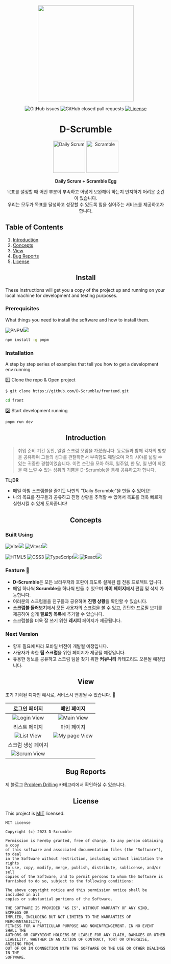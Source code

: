 <div align="center">
    <img width="300" height="300" src="https://github.com/D-Scrumble/frontend/assets/78931643/f491afd2-d5a4-42e0-b823-5be7699dd794">
</div>
<div align="center">

![GitHub issues](https://img.shields.io/github/issues/D-Scrumble/frontend?style=for-the-badge&color=%23f6e58d)
![GitHub closed pull requests](https://img.shields.io/github/issues-pr-closed/D-Scrumble/frontend?style=for-the-badge&color=%23ffbe76)
[![License](https://img.shields.io/badge/license-MIT-blue.svg?style=for-the-badge)](front/LICENSE)

</div>
<h1 align="center">
D-Scrumble
</h1>
<div align="center">
  <img width="100" height="100" alt="Daily Scrum" src="https://github.com/D-Scrumble/frontend/assets/78931643/5a909baf-feac-478b-8eb5-2a01a179d833">
  <img width="100" height="100" alt="Scramble" src="https://github.com/D-Scrumble/frontend/assets/78931643/8852ca1f-cc97-4deb-ae03-8924d3c3d63c">
<p>
  <b>Daily Scrum + Scramble Egg</b>
</p>
  <p>
      목표를 설정할 때 어떤 부분이 부족하고 어떻게 보완해야 하는지 인지하기 어려운 순간이 있습니다. <br/> 
    우리는 모두가 목표를 달성하고 성장할 수 있도록 힘을 실어주는 서비스를 제공하고자 합니다.
  </p>
</div>

## Table of Contents

1. [Introduction](#introduction)
2. [Concepts](#concepts)
3. [View](#view)
4. [Bug Reports](#bug-reports)
5. [License](#license)

<h2 align="center">Install</h2>

These instructions will get you a copy of the project up and running on your local machine for development and testing purposes.

### Prerequisites

What things you need to install the software and how to install them.

![PNPM](https://img.shields.io/badge/pnpm-%234a4a4a.svg?style=for-the-badge&logo=pnpm&logoColor=f69220)![](https://img.shields.io/badge/8.6.11-515151?style=for-the-badge)

```bash
npm install -g pnpm
```

### Installation

A step by step series of examples that tell you how to get a development env running.

1️⃣ Clone the repo & Open project

```bash
$ git clone https://github.com/D-Scrumble/frontend.git

cd front
```

2️⃣ Start development running

```bash
pnpm run dev
```

<h2 align="center" id="introduction">Introduction</h2>

> 취업 준비 기간 동안, 일일 스크럼 모임을 가졌습니다. 동료들과 함께 각자의 방향을 공유하며 그들의 성과를 관찰하면서 부족함도 깨달으며 저의 시야를 넓힐 수 있는 귀중한 경험이었습니다. 이런 순간을 모아 하루, 일주일, 한 달, 일 년이 되었을 때 느낄 수 있는 성취의 기쁨을 D-Scrumble을 통해 공유하고자 합니다.

**TL;DR**

- 매일 아침 스크램블을 즐기듯 나만의 "Daily Scrumble"을 만들 수 있어요! <br/>
- 나의 목표를 친구들과 공유하고 진행 상황을 추적할 수 있어서 목표를 더욱 빠르게 실현시킬 수 있게 도와줍니다!

<h2 align="center" id="concepts">Concepts</h2>

### Built Using

![Vite](https://img.shields.io/badge/vite-%23646CFF.svg?style=for-the-badge&logo=vite&logoColor=white)![](https://img.shields.io/badge/4.4.5-515151?style=for-the-badge)
![Vitest](https://img.shields.io/badge/vitest-%6E9F18.svg?style=for-the-badge&logo=vitest&logoColor=white)![](https://img.shields.io/badge/4.4.5-515151?style=for-the-badge)

![HTML5](https://img.shields.io/badge/html5-%23E34F26.svg?style=for-the-badge&logo=html5&logoColor=white)
![CSS3](https://img.shields.io/badge/css3-%231572B6.svg?style=for-the-badge&logo=css3&logoColor=white)
![TypeScript](https://img.shields.io/badge/typescript-%23007ACC.svg?style=for-the-badge&logo=typescript&logoColor=white)![](https://img.shields.io/badge/5.0.2-515151?style=for-the-badge)
![React](https://img.shields.io/badge/react-%2320232a.svg?style=for-the-badge&logo=react&logoColor=%2361DAFB)![](https://img.shields.io/badge/18.2.0-515151?style=for-the-badge)

### Feature 🍳

- **D-Scrumble**은 모든 브라우저와 호환이 되도록 설계된 웹 전용 프로젝트 입니다.
- 매일 하나씩 **Scrumble**을 하나씩 만들 수 있으며 **마이 페이지**에서 편집 및 삭제 가능합니다.
- 여러분의 스크럼블을 친구들과 공유하며 **진행 상황**을 확인할 수 있습니다.
- **스크럼블 둘러보기**에서 모든 사용자의 스크럼을 볼 수 있고, 간단한 프로필 보기를 제공하여 쉽게 **팔로잉 목록**에 추가할 수 있습니다.
- 스크럼블을 더욱 잘 쓰기 위한 **레시피** 페이지가 제공됩니다.

### Next Version

- 향후 필요에 따라 모바일 버전이 개발될 예정입니다.
- 사용자가 속한 **팀 스크럼**을 위한 페이지가 제공될 예정입니다.
- 유용한 정보를 공유하고 스크럼 팀을 찾기 위한 **커뮤니티** 카테고리도 오픈될 예정입니다.

<h2 align="center" id="view">View</h2>

초기 기획된 디자인 예시로, 서비스시 변경될 수 있습니다. 🚧

|                                               로그인 페이지                                                |                                                 메인 페이지                                                  |
| :--------------------------------------------------------------------------------------------------------: | :----------------------------------------------------------------------------------------------------------: |
| ![Login View](https://github.com/D-Scrumble/frontend/assets/78931643/c4725a28-0854-4ae3-bf1b-14e2a5043aa8) |  ![Main View](https://github.com/D-Scrumble/frontend/assets/78931643/ed8d60ba-6c5f-4876-bbbb-5092f31b7fad)   |
|                                               리스트 페이지                                                |                                                 마이 페이지                                                  |
| ![List View](https://github.com/D-Scrumble/frontend/assets/78931643/c7c7e3d3-c311-4510-8095-ef6096f17517)  | ![My page View](https://github.com/D-Scrumble/frontend/assets/78931643/5f71b8f3-df36-489f-8642-504e126073f5) |
|                                             스크럼 생성 페이지                                             |
| ![Scrum View](https://github.com/D-Scrumble/frontend/assets/78931643/dd01671a-d897-46bc-af58-de7918e080e2) |

<h2 align="center" id="bug-reports">Bug Reports</h2>

제 블로그 [Problem Drilling](https://nami-socket.tistory.com/category/Problem%20Drilling) 카테고리에서 확인하실 수 있습니다.

<h2 align="center" id="license">License</h2>

This project is [MIT](https://github.com/D-Scrumble/frontend/blob/dev/front/LICENSE) licensed.

```
MIT License

Copyright (c) 2023 D-Scrumble

Permission is hereby granted, free of charge, to any person obtaining a copy
of this software and associated documentation files (the "Software"), to deal
in the Software without restriction, including without limitation the rights
to use, copy, modify, merge, publish, distribute, sublicense, and/or sell
copies of the Software, and to permit persons to whom the Software is
furnished to do so, subject to the following conditions:

The above copyright notice and this permission notice shall be included in all
copies or substantial portions of the Software.

THE SOFTWARE IS PROVIDED "AS IS", WITHOUT WARRANTY OF ANY KIND, EXPRESS OR
IMPLIED, INCLUDING BUT NOT LIMITED TO THE WARRANTIES OF MERCHANTABILITY,
FITNESS FOR A PARTICULAR PURPOSE AND NONINFRINGEMENT. IN NO EVENT SHALL THE
AUTHORS OR COPYRIGHT HOLDERS BE LIABLE FOR ANY CLAIM, DAMAGES OR OTHER
LIABILITY, WHETHER IN AN ACTION OF CONTRACT, TORT OR OTHERWISE, ARISING FROM,
OUT OF OR IN CONNECTION WITH THE SOFTWARE OR THE USE OR OTHER DEALINGS IN THE
SOFTWARE.

```
